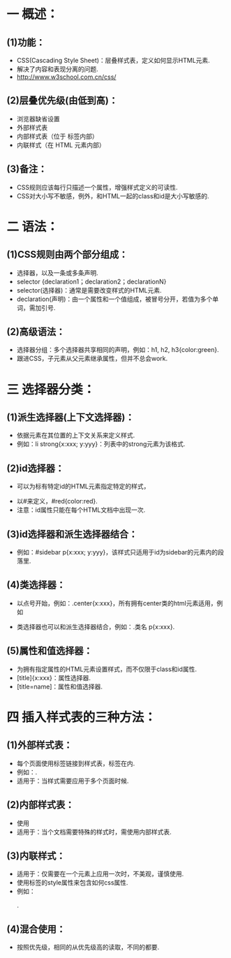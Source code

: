 # 一 概述：
## (1)功能：
- CSS(Cascading Style Sheet)：层叠样式表，定义如何显示HTML元素.
- 解决了内容和表现分离的问题.
- http://www.w3school.com.cn/css/

## (2)层叠优先级(由低到高)：
- 浏览器缺省设置
- 外部样式表
- 内部样式表（位于 <head> 标签内部）
- 内联样式（在 HTML 元素内部）

## (3)备注：
- CSS规则应该每行只描述一个属性，增强样式定义的可读性.
- CSS对大小写不敏感，例外，和HTML一起的class和id是大小写敏感的.

# 二 语法：
## (1)CSS规则由两个部分组成：
- 选择器，以及一条或多条声明.
- selector {declaration1；declaration2；declarationN}
- selector(选择器)：通常是需要改变样式的HTML元素.
- declaration(声明)：由一个属性和一个值组成，被冒号分开，若值为多个单词，需加引号.

## (2)高级语法：
- 选择器分组：多个选择器共享相同的声明，例如：h1, h2, h3{color:green}.
- 跟进CSS，子元素从父元素继承属性，但并不总会work.

# 三 选择器分类：
## (1)派生选择器(上下文选择器)：
- 依据元素在其位置的上下文关系来定义样式.
- 例如：li strong{x:xxx; y:yyy}：列表中的strong元素为该格式.

## (2)id选择器：
- 可以为标有特定id的HTML元素指定特定的样式，<p id="xxx"></p>
- 以#来定义，#red{color:red}.
- 注意：id属性只能在每个HTML文档中出现一次.

## (3)id选择器和派生选择器结合：
- 例如：#sidebar p{x:xxx; y:yyy}，该样式只适用于id为sidebar的元素内的段落里.

## (4)类选择器：
- 以点号开始，例如：.center{x:xxx}，所有拥有center类的html元素适用，例如<p class="center"> </p>
- 类选择器也可以和派生选择器结合，例如：.类名 p{x:xxx}.

## (5)属性和值选择器：
- 为拥有指定属性的HTML元素设置样式，而不仅限于class和id属性.
- [title]{x:xxx}：属性选择器.
- [title=name]：属性和值选择器.

# 四 插入样式表的三种方法：
## (1)外部样式表：
- 每个页面使用<link>标签链接到样式表，<link>标签在<head>内.
- 例如：<link ref="stylesheet" type="text/css" href="mystyle.css">.
- 适用于：当样式需要应用于多个页面时候.

## (2)内部样式表：
- 使用<style>标签定义在<head>内部.
- 例如：<style type="text/css">...</style>
- 适用于：当个文档需要特殊的样式时，需使用内部样式表.

## (3)内联样式：
- 适用于：仅需要在一个元素上应用一次时，不美观，谨慎使用.
- 使用标签的style属性来包含如何css属性.
- 例如：<p style="color:read; age:20">.

## (4)混合使用：
- 按照优先级，相同的从优先级高的读取，不同的都要.